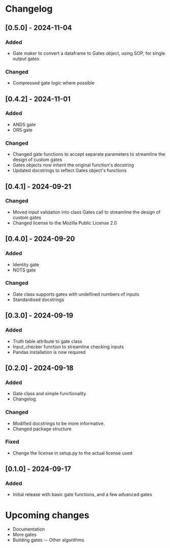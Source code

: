 # Changelog
## [0.5.0] - 2024-11-04
### Added 
- Gate maker to convert a dataframe to Gates object, using SOP, for single output gates

### Changed
- Compressed gate logic where possible

## [0.4.2] - 2024-11-01
### Added 
- ANDS gate
- ORS gate

### Changed
- Changed gate functions to accept separate parameters to streamline the design of custom gates
- Gates objects now inherit the original function's docstring
- Updated docstrings to reflect Gates object's functions

## [0.4.1] - 2024-09-21
### Changed
- Moved input validation into class Gates call to streamline the design of custom gates
- Changed license to the Mozilla Public License 2.0

## [0.4.0] - 2024-09-20
### Added
- Identity gate
- NOTS gate

### Changed
- Gate class supports gates with undefined numbers of inputs
- Standardised docstrings

## [0.3.0] - 2024-09-19
### Added
- Truth table attribute to gate class 
- Input_checker function to streamline checking inputs
- Pandas installation is now required

## [0.2.0] - 2024-09-18
### Added
- Gate class and simple functionality.
- Changelog.
### Changed
- Modified docstrings to be more informative.
- Changed package structure
### Fixed
- Change the license in setup.py to the actual license used

## [0.1.0] - 2024-09-17
### Added
- Initial release with basic gate functions, and a few advanced gates

# Upcoming changes
- Documentation
- More gates
- Building gates
-- Other algorithms



